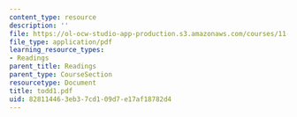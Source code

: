 ```yaml
---
content_type: resource
description: ''
file: https://ol-ocw-studio-app-production.s3.amazonaws.com/courses/11-332j-urban-design-fall-2003/828114463eb37cd109d7e17af18782d4_todd1.pdf
file_type: application/pdf
learning_resource_types:
- Readings
parent_title: Readings
parent_type: CourseSection
resourcetype: Document
title: todd1.pdf
uid: 82811446-3eb3-7cd1-09d7-e17af18782d4
---
```

